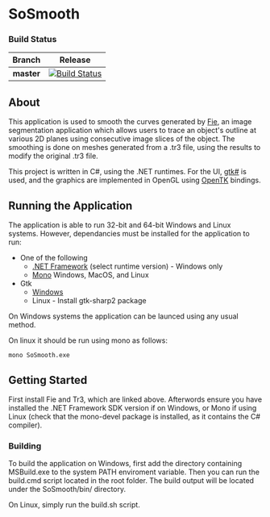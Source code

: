 # SoSmooth

### Build Status
|Branch|Release|
|:--:|:--:|
|**master**|[![Build Status](https://travis-ci.org/scsewell/Tr3Smoothing.svg?branch=master)](https://travis-ci.org/scsewell/Tr3Smoothing)|

## About
This application is used to smooth the curves generated by [Fie](http://audilab.bme.mcgill.ca/~funnell/AudiLab/sw/fie.html), an image segmentation application which allows users to trace an object's outline at various 2D planes using consecutive image slices of the object. The smoothing is done on meshes generated from a .tr3 file, using the results to modify the original .tr3 file.

This project is written in C#, using the .NET runtimes. For the UI, [gtk#](http://www.mono-project.com/docs/gui/gtksharp/) is used, and the graphics are implemented in OpenGL using [OpenTK](https://github.com/opentk/opentk) bindings.

## Running the Application
The application is able to run 32-bit and 64-bit Windows and Linux systems. However, dependancies must be installed for the application to run:
* One of the following
  * [.NET Framework](https://www.microsoft.com/net/download/windows) (select runtime version) - Windows only
  * [Mono](http://www.mono-project.com/download/) Windows, MacOS, and Linux
* Gtk
  * [Windows](http://www.mono-project.com/download/#download-win)
  * Linux - Install gtk-sharp2 package
  
On Windows systems the application can be launced using any usual method.

On linux it should be run using mono as follows:
```
mono SoSmooth.exe
```
  
## Getting Started
First install Fie and Tr3, which are linked above. Afterwords ensure you have installed the .NET Framework SDK version if on Windows, or Mono if using Linux (check that the mono-devel package is installed, as it contains the C# compiler).

### Building
To build the application on Windows, first add the directory containing MSBuild.exe to the system PATH enviroment variable.
Then you can run the build.cmd script located in the root folder. The build output will be located under the SoSmooth/bin/ directory.

On Linux, simply run the build.sh script.
